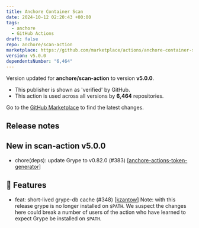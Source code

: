 ```yaml
---
title: Anchore Container Scan
date: 2024-10-12 02:20:43 +00:00
tags:
  - anchore
  - GitHub Actions
draft: false
repo: anchore/scan-action
marketplace: https://github.com/marketplace/actions/anchore-container-scan
version: v5.0.0
dependentsNumber: "6,464"
---
```



Version updated for **anchore/scan-action** to version **v5.0.0**.
- This publisher is shown as 'verified' by GitHub.
- This action is used across all versions by **6,464** repositories.

Go to the [GitHub Marketplace](https://github.com/marketplace/actions/anchore-container-scan) to find the latest changes.

## Release notes

## New in scan-action v5.0.0

- chore(deps): update Grype to v0.82.0 (#383) [[anchore-actions-token-generator](https://github.com/anchore-actions-token-generator)]

## 🚀 Features

- feat: short-lived grype-db cache (#348) [[kzantow](https://github.com/kzantow)]
Note: with this release grype is no longer installed on `$PATH`. We suspect the changes here could break a number of users of the action who have learned to expect Grype be installed on `$PATH`.
